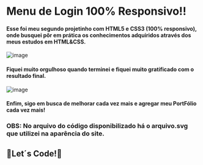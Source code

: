 # Menu de Login 100% Responsivo!!

#### Esse foi meu segundo projetinho com HTML5 e CSS3 (100% responsivo), onde busquei pôr em prática os conhecimentos adquiridos através dos meus estudos em HTML&CSS. 

![image](https://user-images.githubusercontent.com/97459334/165748483-f5cb5abd-6cd0-43d7-9c8f-8c422a43337e.png)


#### Fiquei muito orgulhoso quando terminei e fiquei muito gratificado com o resultado final. 

![image](https://user-images.githubusercontent.com/97459334/165748757-fa5ca386-3ccf-4d80-ba41-78820adcc0ce.png)


#### Enfim, sigo em busca de melhorar cada vez mais e agregar meu PortFólio cada vez mais!

### OBS: No arquivo do código disponibilizado há o arquivo.svg que utilizei na aparência do site.

## 🚀Let´s Code!🚀

